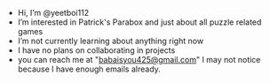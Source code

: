 - Hi, I’m @yeetboi112
- I’m interested in Patrick's Parabox and just about all puzzle related games
- I’m not currently learning about anything right now
- I have no plans on collaborating in projects
- you can reach me at "babaisyou425@gmail.com" I may not notice because I have enough emails already.

<!---
yeetboi112/yeetboi112 is a ✨ special ✨ repository because its `README.md` (this file) appears on your GitHub profile.
You can click the Preview link to take a look at your changes.
--->
